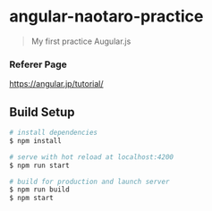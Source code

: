 # angular-naotaro-practice

> My first practice Augular.js 

### Referer Page
https://angular.jp/tutorial/  

## Build Setup

``` bash
# install dependencies
$ npm install

# serve with hot reload at localhost:4200
$ npm run start

# build for production and launch server
$ npm run build
$ npm start

```
